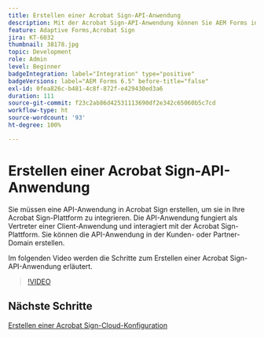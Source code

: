 ```yaml
---
title: Erstellen einer Acrobat Sign-API-Anwendung
description: Mit der Acrobat Sign-API-Anwendung können Sie AEM Forms in Acrobat Sign integrieren.
feature: Adaptive Forms,Acrobat Sign
jira: KT-6032
thumbnail: 38178.jpg
topic: Development
role: Admin
level: Beginner
badgeIntegration: label="Integration" type="positive"
badgeVersions: label="AEM Forms 6.5" before-title="false"
exl-id: 0fea826c-b481-4c8f-872f-e429430ed3a6
duration: 111
source-git-commit: f23c2ab86d42531113690df2e342c65060b5c7cd
workflow-type: ht
source-wordcount: '93'
ht-degree: 100%

---
```


# Erstellen einer Acrobat Sign-API-Anwendung

Sie müssen eine API-Anwendung in Acrobat Sign erstellen, um sie in Ihre Acrobat Sign-Plattform zu integrieren. Die API-Anwendung fungiert als Vertreter einer Client-Anwendung und interagiert mit der Acrobat Sign-Plattform. Sie können die API-Anwendung in der Kunden- oder Partner-Domain erstellen.

Im folgenden Video werden die Schritte zum Erstellen einer Acrobat Sign-API-Anwendung erläutert.

>[!VIDEO](https://video.tv.adobe.com/v/38178?quality=12&learn=on)

## Nächste Schritte

[Erstellen einer Acrobat Sign-Cloud-Konfiguration](./create-adobe-sign-cloud-configuration.md)